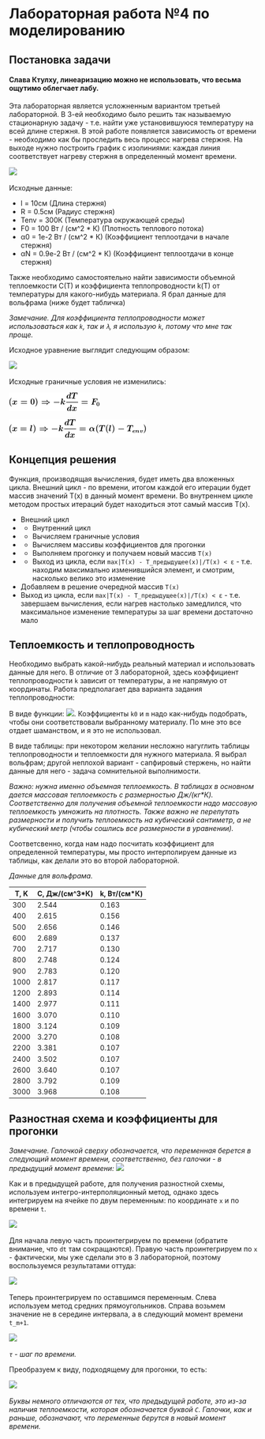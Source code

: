 # Лабораторная работа №4 по моделированию
## Постановка задачи

#### Слава Ктулху, линеаризацию можно не использовать, что весьма ощутимо облегчает лабу.

Эта лабораторная является усложненным вариантом третьей лабораторной. В 3-ей необходимо было решить так называемую стационарную задачу - т.е. найти уже установившуюся температуру на всей длине стержня. В этой работе появляется зависимость от времени - необходимо как бы проследить весь процесс нагрева стержня. На выходе нужно построить график с изолиниями: каждая линия соответствует нагреву стержня в определенный момент времени.

![](/assets/l3_example.png)

Исходные данные:
* l = 10см (Длина стержня)
* R = 0.5см (Радиус стержня)
* Tenv = 300К (Температура окружающей среды)
* F0 = 100 Вт / (см^2 * К) (Плотность теплового потока)
* α0 = 1e-2  Вт / (см^2 * К) (Коэффициент теплоотдачи в начале стержня)
* αN = 0.9e-2  Вт / (см^2 * К) (Коэффициент теплоотдачи в конце стержня)

Также необходимо самостоятельно найти зависимости объемной теплоемкости C(T) и коэффициента теплопроводности k(T) от температуры для какого-нибудь материала. Я брал данные для вольфрама (ниже будет табличка)

_Замечание. Для коэффициента теплопроводности может использоваться как `k`, так и `λ`, я использую `k`, потому что мне так проще._

Исходное уравнение выглядит следующим образом:

![](http://latex.codecogs.com/gif.latex?C(T)\frac{\partial&space;T}{\partial&space;t}=\frac{\partial&space;}{\partial&space;x}\left&space;(&space;k(T)\frac{\partial&space;T}{\partial&space;x}&space;\right&space;)-\frac{2\alpha(x)}{R}T(x)&plus;\frac{2\alpha(x)}{R}*T_{env})

Исходные граничные условия не изменились:

![](/assets/2.png)

![](/assets/3.png)

## Концепция решения

Функция, производящая вычисления, будет иметь два вложенных цикла. Внешний цикл - по времени, итогом каждой его итерации будет массив значений T(x) в данный момент времени. Во внутреннем цикле методом простых итераций будет находиться этот самый массив T(x). 
 * Внешний цикл
 * * Внутренний цикл 
 * * Вычисляем граничные условия
 * * Вычисляем массивы коэффициентов для прогонки
 * * Выполняем прогонку и получаем новый массив `T(x)`
 * * Выход из цикла, если `max|T(x) - T_предыдущее(x)|/T(x) < ε` - т.е. находим максимально изменившийся элемент, и смотрим, насколько велико это изменение
 * Добавляем в решение очередной массив `T(x)`
 * Выход из цикла, если `max|T(x) - T_предыдущее(x)|/T(x) < ε` - т.е. завершаем вычисления, если нагрев настолько замедлился, что максимальное изменение температуры за шаг времени достаточно мало
 
 ## Теплоемкость и теплопроводность
 
 Необходимо выбрать какой-нибудь реальный материал и использовать данные для него.
 В отличие от 3 лабораторной, здесь коэффициент теплопроводности `k` зависит от температуры, а не напрямую от координаты. Работа предполагает два варианта задания теплопроводности:
 
 В виде функции: ![](http://latex.codecogs.com/gif.latex?k(T)&space;=&space;k_0*\left(\frac{T}{\theta}\right)^{m};\theta=300K). Коэффициенты `k0` и `m` надо как-нибудь подобрать, чтобы они соответствовали выбранному материалу. По мне это все отдает шаманством, и я это не использовал.
 
 В виде таблицы: при некотором желании несложно нагуглить таблицы теплопроводности и теплоемкости для нужного материала. Я выбрал вольфрам; другой неплохой вариант - сапфировый стержень, но найти данные для него - задача сомнительной выполнимости.
 
 _Важно: нужна именно объемная теплоемкость. В таблицах в основном дается массовая теплоемкость с размерностью Дж/(кг*К). Соответственно для получения объемной теплоемкости надо массовую теплоемкость умножить на плотность. Также важно не перепутать размерности и получить теплоемкость на кубический сантиметр, а не кубический метр (чтобы сошлись все размерности в уравнении)._
 
 Соответсвенно, когда нам надо посчитать коэффициент для определенной температуры, мы просто интерполируем данные из таблицы, как делали это во второй лабораторной.

_Данные для вольфрама._

|T, K |C, Дж/(см^3*К)|k, Вт/(см*К)|
|-----|------|-----|
|300  |2.544 |0.163|
|400  |2.615 |0.156|
|500  |2.656 |0.146|
|600  |2.689 |0.137|
|700  |2.717 |0.130|
|800  |2.748 |0.124|
|900  |2.783 |0.120|
|1000 |2.817 |0.117|
|1200 |2.893 |0.114|
|1400 |2.977 |0.111|
|1600 |3.070 |0.110|
|1800 |3.124 |0.109|
|2000 |3.270 |0.108|
|2200 |3.381 |0.107|
|2400 |3.502 |0.107|
|2600 |3.640 |0.107|
|2800 |3.792 |0.109|
|3000 |3.968 |0.108|
 
 ## Разностная схема и коэффициенты для прогонки
 
 _Замечание. Галочкой сверху обозначается, что переменная берется в следующий момент времени, соответственно, без галочки - в предыдущий момент времени:_
 ![](http://latex.codecogs.com/gif.latex?y_n&space;=&space;y(x_n,&space;t_m);\widehat{y_n}&space;=&space;y(x_n,&space;t_{m&plus;1}))
 
 Как и в предыдущей работе, для получения разностной схемы, используем интегро-интерполяционный метод, однако здесь интегрируем на ячейке по двум переменным: по координате `x` и по времени `t`.
 
 ![](http://latex.codecogs.com/gif.latex?\int_{x_{n-1/2}}^{x_{n&plus;1/2}}dx\int_{t_m}^{t_{m&plus;1}}C(T)\frac{\partial&space;T}{\partial&space;t}dt=\int_{t_m}^{t_{m&plus;1}}dt\int_{x_{n-1/2}}^{x_{n&plus;1/2}}\left&space;(\frac{\partial&space;}{\partial&space;x}\left&space;(&space;k(T)\frac{\partial&space;T}{\partial&space;x}&space;\right&space;)-\frac{2\alpha(x)}{R}T(x)&plus;\frac{2\alpha(x)}{R}*T_{env}\right&space;))
 
Для начала левую часть проинтегрируем по времени (обратите внимание, что `dt` там сокращаются). Правую часть проинтегрируем по `x` - фактически, мы уже сделали это в 3 лабораторной, поэтому воспользуемся результатами оттуда:

![](http://latex.codecogs.com/gif.latex?\int_{x_{n-1/2}}^{x_{n&plus;1/2}}\widehat{C}(\widehat{y}-y)dx=\int_{t_m}^{t_{m&plus;1}}\left(X_{n-1/2}\frac{y_{n-1}-y_n}{h}-X_{n&plus;1/2}\frac{y_n-y_{n&plus;1}}{h}-p_nhy_n&plus;f_nh\right)dt)

Теперь проинтегрируем по оставшимся переменным. Слева используем метод средних прямоугольников. Справа возьмем значение не в середине интервала, а в следующий момент времени `t_m+1`.

![](http://latex.codecogs.com/gif.latex?\widehat{C_n}(\widehat{y_n}-y_n)h=\tau\widehat{X_{n-1/2}}\frac{\widehat{y_{n-1}}-\widehat{y_n}}{h}-\tau\widehat{X_{n&plus;1/2}}\frac{\widehat{y_n}-\tau\widehat{y_{n&plus;1}}}{h}-\tau&space;p_nh\widehat{y_n}&plus;\tau&space;f_nh)

_`τ` - шаг по времени._

Преобразуем к виду, подходящему для прогонки, то есть:

![](http://latex.codecogs.com/gif.latex?\widehat{A_n}\widehat{y_{n-1}}-\widehat{B_n}\widehat{y_n}&plus;\widehat{D_n}\widehat{y_{n&plus;1}}=-\widehat{F_n})

_Буквы немного отличаются от тех, что предыдущей работе, это из-за наличия теплоемкости, которая обозначается буквой `C`. Галочки, как и раньше, обозначают, что переменные берутся в новый момент времени._



